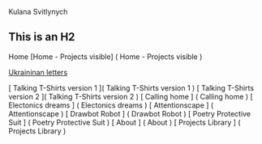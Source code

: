 Kulana Svitlynych
## This is an H2
Home
[Home - Projects visible]		(	Home - Projects visible		)

[Ukraininan letters](Ukraininan_letters.md)

[	Talking T-Shirts version 1		](	Talking T-Shirts version 1		)
[	Talking T-Shirts version 2		](	Talking T-Shirts version 2		)
[	Calling home		]		(	Calling home		)
[	Electonics dreams		]		(	Electonics dreams		)
[	Attentionscape		]		(	Attentionscape		)
[	Drawbot Robot		]		(	Drawbot Robot		)
[	Poetry Protective Suit		]		(	Poetry Protective Suit		)
[	About		]		(	About		)
[	Projects Library		]		(	Projects Library		)
